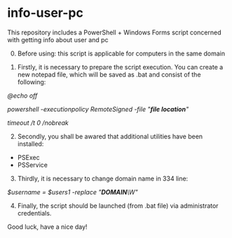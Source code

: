 # info-user-pc
This repository includes a PowerShell + Windows Forms script concerned with getting info about user and pc

0. Before using: this script is applicable for computers in the same domain

1. Firstly, it is necessary to prepare the script execution.
You can create a new notepad file, which will be saved as .bat and consist of the following:

_@echo off_

_powershell -executionpolicy RemoteSigned -file "**file location**"_

_timeout /t 0 /nobreak_

2. Secondly, you shall be awared that additional utilities have been installed: 
- PSExec
- PSService

3. Thirdly, it is necessary to change domain name in 334 line:

_$username = $users1 -replace "**DOMAIN**\W"_

4. Finally, the script should be launched (from .bat file) via administrator credentials.

Good luck, have a nice day!

